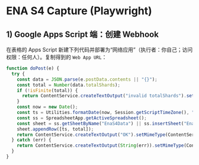 # ENA S4 Capture (Playwright)

## 1) Google Apps Script  端：创建 Webhook
在表格的 Apps Script 新建下列代码并部署为“网络应用”（执行者：你自己；访问权限：任何人）。复制得到的 `Web App URL`：

```javascript
function doPost(e) {
  try {
    const data = JSON.parse(e.postData.contents || "{}");
    const total = Number(data.totalShards);
    if (!isFinite(total)) {
      return ContentService.createTextOutput("invalid totalShards").setMimeType(ContentService.MimeType.TEXT);
    }
    const now = new Date();
    const ts = Utilities.formatDate(now, Session.getScriptTimeZone(), "yyyy-MM-dd HH:00");
    const ss = SpreadsheetApp.getActiveSpreadsheet();
    const sheet = ss.getSheetByName("EnaS4Data") || ss.insertSheet("EnaS4Data");
    sheet.appendRow([ts, total]);
    return ContentService.createTextOutput("OK").setMimeType(ContentService.MimeType.TEXT);
  } catch (err) {
    return ContentService.createTextOutput(String(err)).setMimeType(ContentService.MimeType.TEXT);
  }
}
